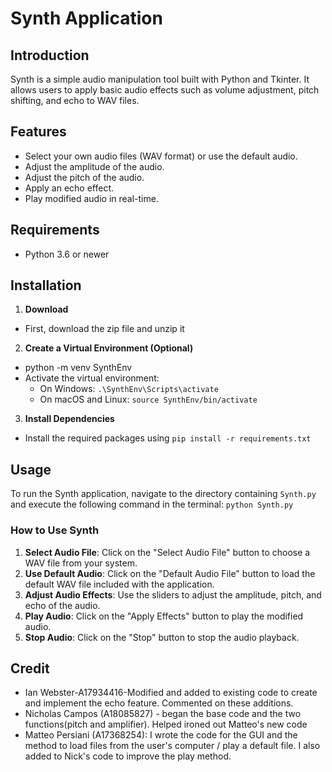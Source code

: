 # Synth Application

## Introduction
Synth is a simple audio manipulation tool built with Python and Tkinter. It allows users to apply basic audio effects such as volume adjustment, pitch shifting, and echo to WAV files. 

## Features
- Select your own audio files (WAV format) or use the default audio.
- Adjust the amplitude of the audio.
- Adjust the pitch of the audio.
- Apply an echo effect.
- Play modified audio in real-time.

## Requirements
- Python 3.6 or newer

## Installation
1. **Download**
- First, download the zip file and unzip it
2. **Create a Virtual Environment (Optional)**
- python -m venv SynthEnv
- Activate the virtual environment:
    - On Windows:
    `.\SynthEnv\Scripts\activate`
    - On macOS and Linux:
    `source SynthEnv/bin/activate`
3. **Install Dependencies**
- Install the required packages using 
`pip install -r requirements.txt`

## Usage
To run the Synth application, navigate to the directory containing `Synth.py` and execute the following command in the terminal:
`python Synth.py`

### How to Use Synth

1. **Select Audio File**: Click on the "Select Audio File" button to choose a WAV file from your system.
2. **Use Default Audio**: Click on the "Default Audio File" button to load the default WAV file included with the application.
3. **Adjust Audio Effects**: Use the sliders to adjust the amplitude, pitch, and echo of the audio.
4. **Play Audio**: Click on the "Apply Effects" button to play the modified audio.
5. **Stop Audio**: Click on the "Stop" button to stop the audio playback.

## Credit
- Ian Webster-A17934416-Modified and added to existing code to create and implement the echo feature. Commented on these additions.
- Nicholas Campos (A18085827) - began the base code and the two functions(pitch and amplifier). Helped ironed out Matteo's new code
- Matteo Persiani (A17368254): I wrote the code for the GUI and the method to load files from the user's computer / play a default file. I also added to Nick's code to improve the play method.

